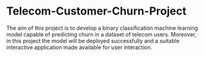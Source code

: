 # Telecom-Customer-Churn-Project
The aim of this project is to develop a binary classification machine learning model capable of predicting churn in a dataset of telecom users. Moreover, in this project the model will be deployed successfully and a suitable interactive application made available for user interaction.
